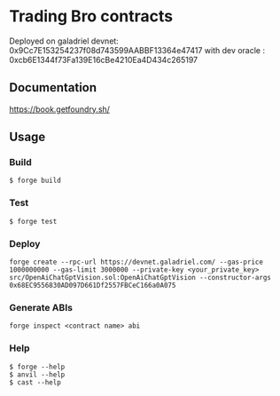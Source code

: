 # Trading Bro contracts

Deployed on galadriel devnet: 0x9Cc7E153254237f08d743599AABBF13364e47417 with dev oracle : 0xcb6E1344f73Fa139E16cBe4210Ea4D434c265197

## Documentation

https://book.getfoundry.sh/

## Usage

### Build

```shell
$ forge build
```

### Test

```shell
$ forge test
```

### Deploy

```shell
forge create --rpc-url https://devnet.galadriel.com/ --gas-price 1000000000 --gas-limit 3000000 --private-key <your_private_key> src/OpenAiChatGptVision.sol:OpenAiChatGptVision --constructor-args 0x68EC9556830AD097D661Df2557FBCeC166a0A075
```

### Generate ABIs

```shell
forge inspect <contract name> abi
```

### Help

```shell
$ forge --help
$ anvil --help
$ cast --help
```
